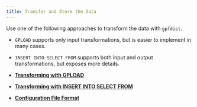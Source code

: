 ```yaml
---
title: Transfer and Store the Data
---
```


<!--
Licensed to the Apache Software Foundation (ASF) under one
or more contributor license agreements.  See the NOTICE file
distributed with this work for additional information
regarding copyright ownership.  The ASF licenses this file
to you under the Apache License, Version 2.0 (the
"License"); you may not use this file except in compliance
with the License.  You may obtain a copy of the License at

  http://www.apache.org/licenses/LICENSE-2.0

Unless required by applicable law or agreed to in writing,
software distributed under the License is distributed on an
"AS IS" BASIS, WITHOUT WARRANTIES OR CONDITIONS OF ANY
KIND, either express or implied.  See the License for the
specific language governing permissions and limitations
under the License.
-->

Use one of the following approaches to transform the data with `gpfdist`.

-   `GPLOAD` supports only input transformations, but is easier to implement in many cases.
-   `INSERT INTO SELECT FROM` supports both input and output transformations, but exposes more details.

-   **[Transforming with GPLOAD](../../datamgmt/load/g-transforming-with-gpload/index.html)**

-   **[Transforming with INSERT INTO SELECT FROM](../../datamgmt/load/g-transforming-with-insert-into-select-from/index.html)**

-   **[Configuration File Format](../../datamgmt/load/g-configuration-file-format/index.html)**


